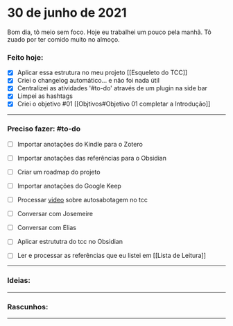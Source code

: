 # 30 de junho de 2021
Bom dia, tô meio sem foco. Hoje eu trabalhei um pouco pela manhã. Tô zuado por ter comido muito no almoço.

### Feito hoje:
- [x] Aplicar essa estrutura no meu projeto [[Esqueleto do TCC]]
- [x] Criei o changelog automático... e não foi nada útil
- [x] Centralizei as atividades '#to-do' através de um plugin na side bar
- [x] Limpei as hashtags
- [x]  Criei o objetivo #01 [[Objtivos#Objetivo 01 completar a Introdução]]

---

### Preciso fazer: #to-do 
- [ ] Importar anotações do Kindle para o Zotero
- [ ] Importar anotações das referências para o Obsidian
- [ ] Criar um roadmap do projeto
- [ ] Importar anotações do Google Keep
- [ ] Processar [video](https://youtu.be/7kiP_Ruofu8) sobre autosabotagem no tcc
- [ ] Conversar com Josemeire
- [ ] Conversar com Elias
- [ ] Aplicar estrututra do tcc no Obsidian

- [ ] Ler e processar as referências que eu listei em [[Lista de Leitura]]

---

### Ideias:


---

### Rascunhos:


---
